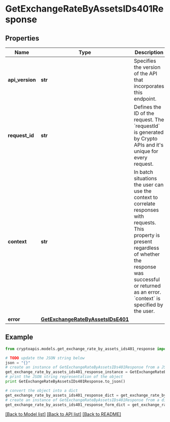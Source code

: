 # GetExchangeRateByAssetsIDs401Response


## Properties
Name | Type | Description | Notes
------------ | ------------- | ------------- | -------------
**api_version** | **str** | Specifies the version of the API that incorporates this endpoint. | 
**request_id** | **str** | Defines the ID of the request. The &#x60;requestId&#x60; is generated by Crypto APIs and it&#39;s unique for every request. | 
**context** | **str** | In batch situations the user can use the context to correlate responses with requests. This property is present regardless of whether the response was successful or returned as an error. &#x60;context&#x60; is specified by the user. | [optional] 
**error** | [**GetExchangeRateByAssetsIDsE401**](GetExchangeRateByAssetsIDsE401.md) |  | 

## Example

```python
from cryptoapis.models.get_exchange_rate_by_assets_ids401_response import GetExchangeRateByAssetsIDs401Response

# TODO update the JSON string below
json = "{}"
# create an instance of GetExchangeRateByAssetsIDs401Response from a JSON string
get_exchange_rate_by_assets_ids401_response_instance = GetExchangeRateByAssetsIDs401Response.from_json(json)
# print the JSON string representation of the object
print GetExchangeRateByAssetsIDs401Response.to_json()

# convert the object into a dict
get_exchange_rate_by_assets_ids401_response_dict = get_exchange_rate_by_assets_ids401_response_instance.to_dict()
# create an instance of GetExchangeRateByAssetsIDs401Response from a dict
get_exchange_rate_by_assets_ids401_response_form_dict = get_exchange_rate_by_assets_ids401_response.from_dict(get_exchange_rate_by_assets_ids401_response_dict)
```
[[Back to Model list]](../README.md#documentation-for-models) [[Back to API list]](../README.md#documentation-for-api-endpoints) [[Back to README]](../README.md)


